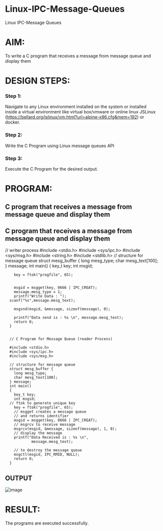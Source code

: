 # Linux-IPC-Message-Queues
Linux IPC-Message Queues

# AIM:
To write a C program that receives a message from message queue and display them

# DESIGN STEPS:

### Step 1:

Navigate to any Linux environment installed on the system or installed inside a virtual environment like virtual box/vmware or online linux JSLinux (https://bellard.org/jslinux/vm.html?url=alpine-x86.cfg&mem=192) or docker.

### Step 2:

Write the C Program using Linux message queues API 

### Step 3:

Execute the C Program for the desired output. 

# PROGRAM:

## C program that receives a message from message queue and display them

## C program that receives a message from message queue and display them
// writer process
      #include <stdio.h> 
      #include <sys/ipc.h> 
      #include <sys/msg.h> 
      #include <string.h>
      #include <stdlib.h>
      // structure for message queue 
      struct mesg_buffer { 
      	long mesg_type; 
      	char mesg_text[100]; 
      } message; 
      int main() 
      { 	key_t key; 
      	int msgid; 
      
      	key = ftok("progfile", 65); 
      
      
      	msgid = msgget(key, 0666 | IPC_CREAT); 
      	message.mesg_type = 1; 
      	printf("Write Data : "); 
      scanf("%s",message.mesg_text);
      
      	msgsnd(msgid, &message, sizeof(message), 0); 
      
      	printf("Data send is : %s \n", message.mesg_text); 
      	return 0; 
      } 
      
      
      // C Program for Message Queue (reader Process) 
      
      #include <stdio.h>
      #include <sys/ipc.h>
      #include <sys/msg.h>
      
      // structure for message queue
      struct mesg_buffer {
      	long mesg_type;
      	char mesg_text[100];
      } message;
      int main()
      {
      	key_t key;
      	int msgid;
      // ftok to generate unique key
      	key = ftok("progfile", 65);
      	// msgget creates a message queue
      	// and returns identifier
      	msgid = msgget(key, 0666 | IPC_CREAT);
      	// msgrcv to receive message
      	msgrcv(msgid, &message, sizeof(message), 1, 0);
      	// display the message
      	printf("Data Received is : %s \n",
      			message.mesg_text);
      
      	// to destroy the message queue
      	msgctl(msgid, IPC_RMID, NULL);
      	return 0;
      }



## OUTPUT

![image](https://github.com/user-attachments/assets/db6f7677-1cb3-4bd0-836c-675adb14230e)




# RESULT:
The programs are executed successfully.

